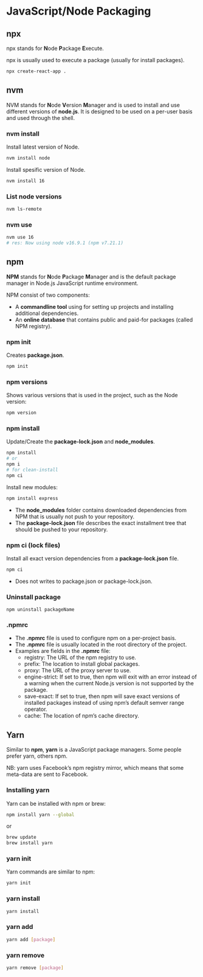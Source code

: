 
# JavaScript/Node Packaging


## npx
npx stands for **N**ode **P**ackage **E**xecute.

npx is usually used to execute a package (usually for install packages).
```bash
npx create-react-app .
```


## nvm
NVM stands for **N**ode **V**ersion **M**anager and is used to install and use different versions of **node.js**. It is designed to be used on a per-user basis and used through the shell.


### nvm install
Install latest version of Node.
```bash
nvm install node
```

Install spesific version of Node.
```bash
nvm install 16
```


### List node versions
```bash
nvm ls-remote
```


### nvm use
```bash
nvm use 16
# res: Now using node v16.9.1 (npm v7.21.1)
```


## npm
**NPM** stands for **N**ode **P**ackage **M**anager and is the default package manager in Node.js JavaScript runtime environment.

NPM consist of two components:
* A **commandline tool** using for setting up projects and installing additional dependencies.
* An **online database** that contains public and paid-for packages (called NPM registry).


### npm init
Creates **package.json**.
```bash
npm init
```


### npm versions
Shows various versions that is used in the project, such as the Node version:
```bash
npm version
```


### npm install
Update/Create the **package-lock.json** and **node_modules**.
```bash
npm install
# or
npm i
# for clean-install
npm ci
```

Install new modules:
```bash
npm install express
```
* The **node_modules** folder contains downloaded dependencies from NPM that is usually not push to your repository.
* The **package-lock.json** file describes the exact installment tree that should be pushed to your repository.


### npm ci (lock files)
Install all exact version dependencies from a **package-lock.json** file.
```bash
npm ci
```
* Does not writes to package.json or package-lock.json.


### Uninstall package
```
npm uninstall packageName
```


### .npmrc
* The **.npmrc** file is used to configure npm on a per-project basis.
* The **.npmrc** file is usually located in the root directory of the project.
* Examples are fields in the **.npmrc** file:
    * registry: The URL of the npm registry to use.
    * prefix: The location to install global packages.
    * proxy: The URL of the proxy server to use.
    * engine-strict: If set to true, then npm will exit with an error instead of a warning when the current Node.js version is not supported by the package.
    * save-exact: If set to true, then npm will save exact versions of installed packages instead of using npm’s default semver range operator.
    * cache: The location of npm’s cache directory.


## Yarn
Similar to **npm**, **yarn** is a JavaScript package managers.
Some people prefer yarn, others npm.

NB: yarn uses Facebook’s npm registry mirror, which means that some meta-data are sent to Facebook.


### Installing yarn
Yarn can be installed with npm or brew:
```bash
npm install yarn --global
```
or
```bash
brew update
brew install yarn
```


### yarn init
Yarn commands are similar to npm:
```bash
yarn init
```


### yarn install
```bash
yarn install
```


### yarn add
```bash
yarn add [package]
```


### yarn remove
```bash
yarn remove [package]
```




